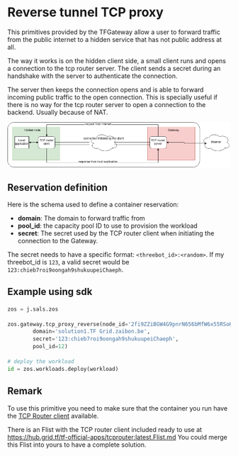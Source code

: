 # Reverse tunnel TCP proxy

This primitives provided by the TFGateway allow a user to forward traffic from the public internet to a hidden service that has not public address at all.

The way it works is on the hidden client side, a small client runs and opens a connection to the tcp router server. The client sends a secret during an handshake with the server to authenticate the connection.

The server then keeps the connection opens and is able to forward incoming public traffic to the open connection. This is specially useful if there is no way for the tcp router server to open a connection to the backend. Usually because of NAT.

![reverse_tunnel](./img/reverse_tunnel.png)

## Reservation definition

Here is the schema used to define a container reservation:

- **domain**: The domain to forward traffic from
- **pool_id**: the capacity pool ID to use to provision the workload
- **secret**: The secret used by the TCP router client when initiating the connection to the Gateway. 

The secret needs to have a specific format: `<threebot_id>:<random>`. 
If my threebot_id is `123`, a valid secret would be `123:chieb7roi9oongah9shukuupeiChaeph`.

## Example using sdk

``` python
zos = j.sals.zos

zos.gateway.tcp_proxy_reverse(node_id='2fi9ZZiBGW4G9pnrN656bMfW6x55RSoHDeMrd9pgSA8T',
        domain='solution1.TF Grid.zaibon.be',
        secret='123:chieb7roi9oongah9shukuupeiChaeph',
        pool_id=12)

# deploy the workload
id = zos.workloads.deploy(workload)
```

## Remark

To use this primitive you need to make sure that the container you run have the [TCP Router client](https://github.com/Threefoldtech/tcprouter/tree/master/cmds/client) available.

There is an Flist with the TCP router client included ready to use at https://hub.grid.tf/tf-official-apps/tcprouter:latest.Flist.md
You could merge this Flist into yours to have a complete solution.
